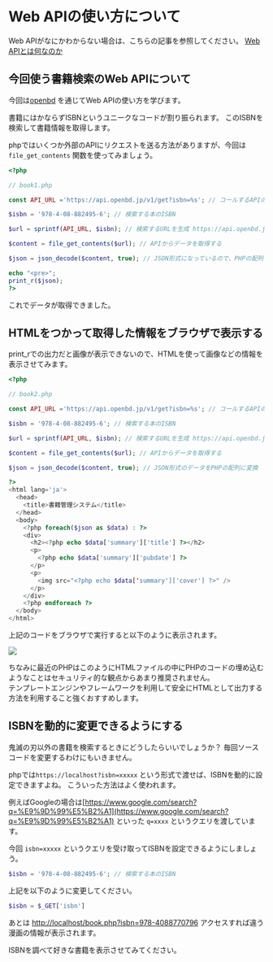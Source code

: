 # Web APIの使い方について

Web APIがなにかわからない場合は、こちらの記事を参照してください。
[Web APIとは何なのか](https://qiita.com/NagaokaKenichi/items/df4c8455ab527aeacf02)

## 今回使う書籍検索のWeb APIについて

今回は[openbd](https://openbd.jp) を通じてWeb APIの使い方を学びます。

書籍にはかならずISBNというユニークなコードが割り振られます。
このISBNを検索して書籍情報を取得します。


phpではいくつか外部のAPIにリクエストを送る方法がありますが、今回は `file_get_contents` 関数を使ってみましょう。

```php
<?php

// book1.php

const API_URL ='https://api.openbd.jp/v1/get?isbn=%s'; // コールするAPIのベースとなるURLを定数で定義

$isbn = '978-4-08-882495-6'; // 検索する本のISBN

$url = sprintf(API_URL, $isbn); // 検索するURLを生成 https://api.openbd.jp/v1/get?isbn=978-4-08-882495-6

$content = file_get_contents($url); // APIからデータを取得する

$json = json_decode($content, true); // JSON形式になっているので、PHPの配列に変換

echo "<pre>";
print_r($json);
?>
```

これでデータが取得できました。

## HTMLをつかって取得した情報をブラウザで表示する

print_rでの出力だと画像が表示できないので、HTMLを使って画像などの情報を表示させてみます。


```php
<?php

// book2.php

const API_URL ='https://api.openbd.jp/v1/get?isbn=%s'; // コールするAPIのベースとなるURL

$isbn = '978-4-08-882495-6'; // 検索する本のISBN

$url = sprintf(API_URL, $isbn); // 検索するURLを生成 https://api.openbd.jp/v1/get?isbn=978-4-08-882495-6

$content = file_get_contents($url); // APIからデータを取得する

$json = json_decode($content, true); // JSON形式のデータをPHPの配列に変換

?>
<html lang='ja'>
  <head>
    <title>書籍管理システム</title>
  </head>
  <body>
    <?php foreach($json as $data) : ?>
    <div>
      <h2><?php echo $data['summary']['title'] ?></h2>
      <p>
        <?php echo $data['summary']['pubdate'] ?>
      </p>
      <p>
        <img src="<?php echo $data['summary']['cover'] ?>" />
      </p>
    </div>
    <?php endforeach ?>
  </body>
</html>
```

上記のコードをブラウザで実行すると以下のように表示されます。

![](/images/img1.png)

<p class="alert">
ちなみに最近のPHPはこのようにHTMLファイルの中にPHPのコードの埋め込むようなことはセキュリティ的な観点からあまり推奨されません。  <br>
テンプレートエンジンやフレームワークを利用して安全にHTMLとして出力する方法を利用すること強くおすすめします。
</p>


## ISBNを動的に変更できるようにする

鬼滅の刃以外の書籍を検索するときにどうしたらいいでしょうか？
毎回ソースコードを変更するわけにもいきません。


phpでは`https://localhost?isbn=xxxxx` という形式で渡せば、ISBNを動的に設定できますよね。
こういった方法はよく使われます。

例えばGoogleの場合は[https://www.google.com/search?q=%E9%9D%99%E5%B2%A1](https://www.google.com/search?q=%E9%9D%99%E5%B2%A1) といった `q=xxxx` というクエリを渡しています。


今回 `isbn=xxxxx` というクエリを受け取ってISBNを設定できるようにしましょう。

```php
$isbn = '978-4-08-882495-6'; // 検索する本のISBN
```

上記を以下のように変更してください。


```php
$isbn = $_GET['isbn']
```

あとは [http://localhost/book.php?isbn=978-4088770796](http://localhost/book.php?isbn=978-4088770796) アクセスすれば違う漫画の情報が表示されます。

ISBNを調べて好きな書籍を表示させてみてください。



